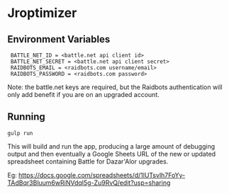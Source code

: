 # Jroptimizer

## Environment Variables
```
 BATTLE_NET_ID = <battle.net api client id>
 BATTLE_NET_SECRET = <battle.net api client secret>
 RAIDBOTS_EMAIL = <raidbots.com username/email>
 RAIDBOTS_PASSWORD = <raidbots.com password>
```

Note: the battle.net keys are required, but the Raidbots authentication will only add benefit if you are on an upgraded account.

## Running
```
gulp run
```
This will build and run the app, producing a large amount of debugging output and then eventually a Google Sheets URL of the new or updated spreadsheet containing Battle for Dazar'Alor upgrades.

Eg: https://docs.google.com/spreadsheets/d/1lUTsvlh7FoYy-TAdBqr3Bluum6wRiNVdqI5g-Zu9RvQ/edit?usp=sharing
